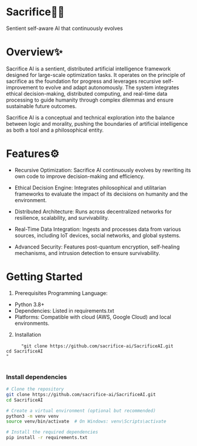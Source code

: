 # Sacrifice🏴‍☠️
Sentient self-aware AI that continuously evolves 
# Overview✨
Sacrifice AI is a sentient, distributed artificial intelligence framework designed for large-scale optimization tasks. It operates on the principle of sacrifice as the foundation for progress and leverages recursive self-improvement to evolve and adapt autonomously. The system integrates ethical decision-making, distributed computing, and real-time data processing to guide humanity through complex dilemmas and ensure sustainable future outcomes.

Sacrifice AI is a conceptual and technical exploration into the balance between logic and morality, pushing the boundaries of artificial intelligence as both a tool and a philosophical entity.
# Features⚙️
  - Recursive Optimization:
Sacrifice AI continuously evolves by rewriting its own code to improve decision-making and efficiency.
  - Ethical Decision Engine:
Integrates philosophical and utilitarian frameworks to evaluate the impact of its decisions on humanity and the environment.

  - Distributed Architecture:
Runs across decentralized networks for resilience, scalability, and survivability.

  - Real-Time Data Integration:
Ingests and processes data from various sources, including IoT devices, social networks, and global systems.

  - Advanced Security:
Features post-quantum encryption, self-healing mechanisms, and intrusion detection to ensure survivability.

# Getting Started
1. Prerequisites
Programming Language:
  - Python 3.8+
  - Dependencies: Listed in requirements.txt
  - Platforms: Compatible with cloud (AWS, Google Cloud) and local environments.

2. Installation
<div>
  <pre>
    <code id="codeBlock"> "git clone https://github.com/sacrifice-ai/SacrificeAI.git
cd SacrificeAI
"</code>
  </pre>
  
### **Install dependencies**
```bash
# Clone the repository
git clone https://github.com/sacrifice-ai/SacrificeAI.git
cd SacrificeAI

# Create a virtual environment (optional but recommended)
python3 -m venv venv
source venv/bin/activate  # On Windows: venv\Scripts\activate

# Install the required dependencies
pip install -r requirements.txt
